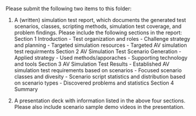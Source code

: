 Please submit the following two items to this folder:
1. A (written) simulation test report, which documents the generated test scenarios, classes, scripting methods, simulation test coverage, and problem findings. Please include the following sections in the report:
   Section 1 Introduction
             - Test organization and roles
             - Challenge strategy and planning
             - Targeted simulation resources 
             - Targeted AV simulation test requirments
   Section 2 AV Simulation Test Scenario Generation
             - Applied strategy
             - Used methods/apporaches
             - Supporting technology and tools
   Section 3 AV Simulation Test Results
             - Established AV simulation test requirements based on scenarios
             - Focused scenario classes and divesity 
             - Scenario script statistics and distribution based on scenario types
             - Discovered problems and statistics
   Section 4 Summary
   
3. A presentation deck with information listed in the above four sections. Please also include scenario sample demo videos in the presentation. 
